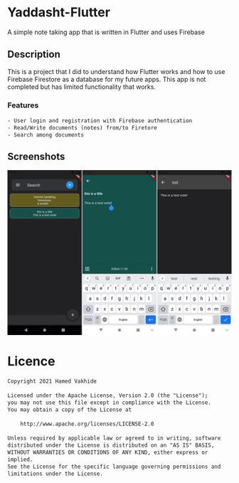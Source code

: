 
# Yaddasht-Flutter
A simple note taking app that is written in Flutter and uses Firebase 

## Description 
This is a project that I did to understand how Flutter works and how to use Firebase Firestore as a database for my future apps.
This app is not completed but has limited functionality that works.

### Features
    - User login and registration with Firebase authentication
    - Read/Write documents (notes) from/to Firetore
    - Search among documents

## Screenshots

<img src="/Preview.jpg"/>




# Licence

    Copyright 2021 Hamed Vakhide
    
    Licensed under the Apache License, Version 2.0 (the "License");
    you may not use this file except in compliance with the License.
    You may obtain a copy of the License at
    
        http://www.apache.org/licenses/LICENSE-2.0
    
    Unless required by applicable law or agreed to in writing, software
    distributed under the License is distributed on an "AS IS" BASIS,
    WITHOUT WARRANTIES OR CONDITIONS OF ANY KIND, either express or implied.
    See the License for the specific language governing permissions and
    limitations under the License.
